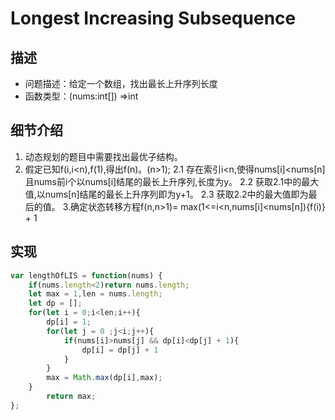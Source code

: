 # Longest Increasing Subsequence
## 描述
- 问题描述：给定一个数组，找出最长上升序列长度
- 函数类型：(nums:int[]) =>int
## 细节介绍
1. 动态规划的题目中需要找出最优子结构。
2. 假定已知f(i,i<n),f(1),得出f(n)。(n>1);
    2.1 存在索引i<n,使得nums[i]<nums[n]且nums前i个以nums[i]结尾的最长上升序列,长度为y。
    2.2 获取2.1中的最大值,以nums[n]结尾的最长上升序列即为y+1。
    2.3 获取2.2中的最大值即为最后的值。
3.确定状态转移方程f(n,n>1)= max(1<=i<n,nums[i]<nums[n]){f(i)} + 1
## 实现
```javascript
var lengthOfLIS = function(nums) {
    if(nums.length<2)return nums.length;
    let max = 1,len = nums.length;
    let dp = [];
    for(let i = 0;i<len;i++){
        dp[i] = 1;
        for(let j = 0 ;j<i;j++){
            if(nums[i]>nums[j] && dp[i]<dp[j] + 1){
                dp[i] = dp[j] + 1 
            }
        }        
        max = Math.max(dp[i],max);
    }
        return max;
};
  ```

